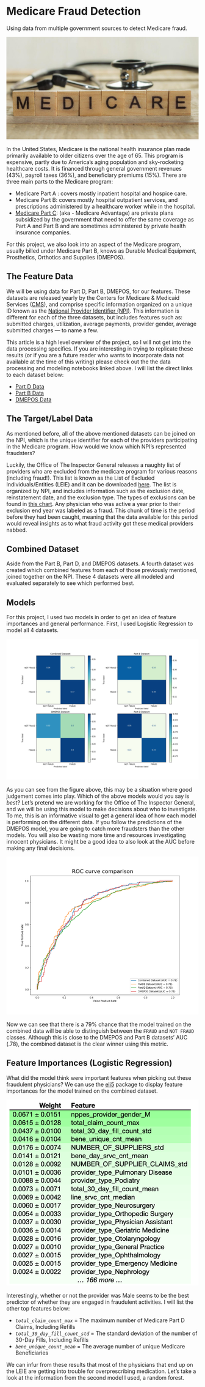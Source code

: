 # Medicare Fraud Detection
Using data from multiple government sources to detect Medicare fraud. 

![](images/banner_image.jpeg)

In the United States, Medicare is the national health insurance plan made primarily available to older citizens over the age of 65. This program is expensive, partly due to America’s aging population and sky-rocketing healthcare costs. It is financed through general government revenues (43%), payroll taxes (36%), and beneficiary premiums (15%). There are three main parts to the Medicare program:

- Medicare Part A : covers mostly inpatient hospital and hospice care.
- Medicare Part B: covers mostly hospital outpatient services, and prescriptions administered by a healthcare worker while in the hospital.
- [Medicare Part C](https://money.cnn.com/retirement/guide/insurance_health.moneymag/index16.htm): (aka - Medicare Advantage) are private plans subsidized by the government that need to offer the same coverage as Part A and Part B and are sometimes administered by private health insurance companies.

For this project, we also look into an aspect of the Medicare program, usually billed under Medicare Part B, knows as Durable Medical Equipment, Prosthetics, Orthotics and Supplies (DMEPOS).

## The Feature Data

We will be using data for Part D, Part B, DMEPOS, for our features. These datasets are released yearly by the Centers for Medicare & Medicaid Services ([CMS](https://www.cms.gov/)), and comprise specific information organized on a unique ID known as the [National Provider Identifier (NPI)](https://www.cms.gov/Regulations-and-Guidance/Administrative-Simplification/NationalProvIdentStand). This information is different for each of the three datasets, but includes features such as: submitted charges, utilization, average payments, provider gender, average submitted charges — to name a few.

This article is a high level overview of the project, so I will not get into the data processing specifics. If you are interesting in trying to replicate these results (or if you are a future reader who wants to incorporate data not available at the time of this writing) please check out the the data processing and modeling notebooks linked above. I will list the direct links to each dataset below:

- [Part D Data](https://www.cms.gov/Research-Statistics-Data-and-Systems/Statistics-Trends-and-Reports/Medicare-Provider-Charge-Data/PartD2015)
- [Part B Data](https://www.cms.gov/Research-Statistics-Data-and-Systems/Statistics-Trends-and-Reports/Medicare-Provider-Charge-Data/Physician-and-Other-Supplier)
- [DMEPOS Data](https://www.cms.gov/Research-Statistics-Data-and-Systems/Statistics-Trends-and-Reports/Medicare-Provider-Charge-Data/DME)

## The Target/Label Data

As mentioned before, all of the above mentioned datasets can be joined on the NPI, which is the unique identifier for each of the providers participating in the Medicare program. How would we know which NPI’s represented fraudsters?

Luckily, the Office of The Inspector General releases a naughty list of providers who are excluded from the medicare program for various reasons (including fraud!). This list is known as the List of Excluded Individuals/Entities (LEIE) and it can be downloaded [here](https://oig.hhs.gov/exclusions/exclusions_list.asp). The list is organized by NPI, and includes information such as the exclusion date, reinstatement date, and the exclusion type. The types of exclusions can be found in [this chart](https://oig.hhs.gov/exclusions/authorities.asp). Any physician who was active a year prior to their exclusion end year was labeled as a fraud. This chunk of time is the period before they had been caught, meaning that the data available for this period would reveal insights as to what fraud activity got these medical providers nabbed.

## Combined Dataset

Aside from the Part B, Part D, and DMEPOS datasets. A fourth dataset was created which combined features from each of those previously mentioned, joined together on the NPI. These 4 datasets were all modeled and evaluated separately to see which performed best.

## Models

For this project, I used two models in order to get an idea of feature importances and general performance. First, I used Logistic Regression to model all 4 datasets.

![Normalized Confusion Matrix for each dataset.](./images/logreg_confusion.png)

As you can see from the figure above, this may be a situation where good judgement comes into play. Which of the above models would you say is *best*? Let’s pretend we are working for the Office of The Inspector General, and we will be using this model to make decisions about who to investigate. To me, this is an informative visual to get a general idea of how each model is performing on the different data. If you follow the predictions of the DMEPOS model, you are going to catch more fraudsters than the other models. You will also be wasting more time and resources investigating innocent physicians. It might be a good idea to also look at the AUC before making any final decisions.

![](./images/logreg_ROC.png)

Now we can see that there is a 79% chance that the model trained on the combined data will be able to distinguish between the `FRAUD` and `NOT FRAUD` classes. Although this is close to the DMEPOS and Part B datasets’ AUC (.78), the combined dataset is the clear winner using this metric.

## Feature Importances (Logistic Regression)

What did the model think were important features when picking out these fraudulent physicians? We can use the [eli5](https://eli5.readthedocs.io/en/latest/overview.html) package to display feature importances for the model trained on the combined dataset.

![](./images/logreg_features.png)

Interestingly, whether or not the provider was Male seems to be the best predictor of whether they are engaged in fraudulent activities. I will list the other top features below:

- *`total_claim_count_max`* = The maximum number of Medicare Part D Claims, Including Refills
- *`total_30_day_fill_count_std`* = The standard deviation of the number of 30-Day Fills, Including Refills
- *`bene_unique_count_mean`* = The average number of unique Medicare Beneficiaries

We can infur from these results that most of the physicians that end up on the LEIE are getting into trouble for overprescribing medication. Let’s take a look at the information from the second model I used, a random forest.






